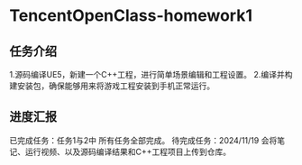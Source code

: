 # TencentOpenClass-homework1

## 任务介绍
1.源码编译UE5，新建一个C++工程，进行简单场景编辑和工程设置。
2.编译并构建安装包，确保能够用来将游戏工程安装到手机正常运行。

## 进度汇报
已完成任务：任务1与2中 所有任务全部完成。
待完成任务：2024/11/19 会将笔记、运行视频、以及源码编译结果和C++工程项目上传到仓库。


